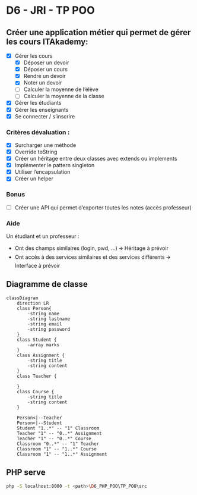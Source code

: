 # D6 - JRI - TP POO
## Créer une application métier qui permet de gérer les cours ITAkademy:

- [x] Gérer les cours
    - [x] Déposer un devoir
    - [x] Déposer un cours
    - [x] Rendre un devoir
    - [x] Noter un devoir
    - [ ] Calculer la moyenne de l’élève
    - [ ] Calculer la moyenne de la classe
- [x] Gérer les étudiants
- [x] Gérer les enseignants
- [x] Se connecter / s’inscrire

### Critères dévaluation :
- [x] Surcharger une méthode
- [x] Override toString
- [x] Créer un héritage entre deux classes avec extends ou implements
- [x] Implémenter le pattern singleton
- [x] Utiliser l’encapsulation
- [x] Créer un helper

### Bonus

- [ ] Créer une API qui permet d’exporter toutes les notes (accès professeur)

### Aide
Un étudiant et un professeur :
- Ont des champs similaires (login, pwd, …) 🡪 Héritage à prévoir
- Ont accès à des services similaires et des services différents 🡪 Interface à prévoir

## Diagramme de classe

```mermaid
classDiagram
    direction LR
    class Person{
        -string name
        -string lastname
        -string email
        -string password
    }
    class Student {
        -array marks
    }
    class Assignment {
        -string title
        -string content
    }
    class Teacher {

    }
    class Course {
        -string title
        -string content
    }
   
    Person<|--Teacher
    Person<|--Student
    Student "1..*" -- "1" Classroom
    Teacher "1" -- "0..*" Assignment
    Teacher "1" -- "0..*" Course
    Classroom "0..*" -- "1" Teacher
    Classroom "1" -- "1..*" Course
    Classroom "1" -- "1..*" Assignment
```
## PHP serve
```bash
php -S localhost:8000 -t <path>\D6_PHP_POO\TP_POO\src
```